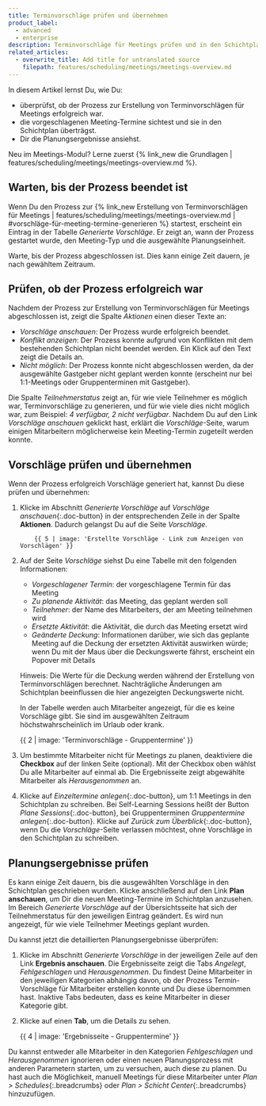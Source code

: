 ```yaml
---
title: Terminvorschläge prüfen und übernehmen
product_label:
  - advanced
  - enterprise
description: Terminvorschläge für Meetings prüfen und in den Schichtplan schreiben.
related_articles:
  - overwrite_title: Add title for untranslated source
    filepath: features/scheduling/meetings/meetings-overview.md
---
```


In diesem Artikel lernst Du, wie Du:

- überprüfst, ob der Prozess zur Erstellung von Terminvorschlägen für Meetings erfolgreich war.
- die vorgeschlagenen Meeting-Termine sichtest und sie in den Schichtplan überträgst.
- Dir die Planungsergebnisse ansiehst.

Neu im Meetings-Modul? Lerne zuerst {% link_new die Grundlagen | features/scheduling/meetings/meetings-overview.md %}.

## Warten, bis der Prozess beendet ist

Wenn Du den Prozess zur {% link_new Erstellung von Terminvorschlägen für Meetings | features/scheduling/meetings/meetings-overview.md | #vorschläge-für-meeting-termine-generieren %} startest, erscheint ein Eintrag in der Tabelle _Generierte Vorschläge_. Er zeigt an, wann der Prozess gestartet wurde, den Meeting-Typ und die ausgewählte Planungseinheit.

Warte, bis der Prozess abgeschlossen ist. Dies kann einige Zeit dauern, je nach gewähltem Zeitraum.

## Prüfen, ob der Prozess erfolgreich war

Nachdem der Prozess zur Erstellung von Terminvorschlägen für Meetings abgeschlossen ist, zeigt die Spalte _Aktionen_ einen dieser Texte an:

- _Vorschläge anschauen_: Der Prozess wurde erfolgreich beendet.
- _Konflikt anzeigen_: Der Prozess konnte aufgrund von Konflikten mit dem bestehenden Schichtplan nicht beendet werden. Ein Klick auf den Text zeigt die Details an.
- _Nicht möglich_: Der Prozess konnte nicht abgeschlossen werden, da der ausgewählte Gastgeber nicht geplant werden konnte (erscheint nur bei 1:1-Meetings oder Gruppenterminen mit Gastgeber).

Die Spalte _Teilnehmerstatus_ zeigt an, für wie viele Teilnehmer es möglich war, Terminvorschläge zu generieren, und für wie viele dies nicht möglich war, zum Beispiel: _4 verfügbar, 2 nicht verfügbar_. Nachdem Du auf den Link _Vorschläge anschauen_ geklickt hast, erklärt die _Vorschläge_-Seite, warum einigen Mitarbeitern möglicherweise kein Meeting-Termin zugeteilt werden konnte.

## Vorschläge prüfen und übernehmen

Wenn der Prozess erfolgreich Vorschläge generiert hat, kannst Du diese prüfen und übernehmen:

1.  Klicke im Abschnitt _Generierte Vorschläge_ auf _Vorschläge anschauen_{:.doc-button} in der entsprechenden Zeile in der Spalte **Aktionen**. Dadurch gelangst Du auf die Seite _Vorschläge_.
    <!-- Hier fehlt noch das Bild im Assets-Ordner -->

            {{ 5 | image: 'Erstellte Vorschläge - Link zum Anzeigen von Vorschlägen' }}

2.  Auf der Seite _Vorschläge_ siehst Du eine Tabelle mit den folgenden Informationen:

    - _Vorgeschlagener Termin_: der vorgeschlagene Termin für das Meeting
    - _Zu planende Aktivität_: das Meeting, das geplant werden soll
    - _Teilnehmer_: der Name des Mitarbeiters, der am Meeting teilnehmen wird
    - _Ersetzte Aktivität_: die Aktivität, die durch das Meeting ersetzt wird
    - _Geänderte Deckung_: Informationen darüber, wie sich das geplante Meeting auf die Deckung der ersetzten Aktivität auswirken würde; wenn Du mit der Maus über die Deckungswerte fährst, erscheint ein Popover mit Details

    Hinweis: Die Werte für die Deckung werden während der Erstellung von Terminvorschlägen berechnet. Nachträgliche Änderungen am Schichtplan beeinflussen die hier angezeigten Deckungswerte nicht.

    In der Tabelle werden auch Mitarbeiter angezeigt, für die es keine Vorschläge gibt. Sie sind im ausgewählten Zeitraum höchstwahrscheinlich im Urlaub oder krank.

    {{ 2 | image: 'Terminvorschläge - Gruppentermine' }}

3.  Um bestimmte Mitarbeiter nicht für Meetings zu planen, deaktiviere die **Checkbox** auf der linken Seite (optional). Mit der Checkbox oben wählst Du alle Mitarbeiter auf einmal ab. Die Ergebnisseite zeigt abgewählte Mitarbeiter als _Herausgenommen_ an.

4.  Klicke auf _Einzeltermine anlegen_{:.doc-button}, um 1:1 Meetings in den Schichtplan zu schreiben. Bei Self-Learning Sessions heißt der Button _Plane Sessions_{:.doc-button}, bei Gruppenterminen _Gruppentermine anlegen_{:.doc-button}. Klicke auf _Zurück zum Überblick_{:.doc-button}, wenn Du die _Vorschläge_-Seite verlassen möchtest, ohne Vorschläge in den Schichtplan zu schreiben.

## Planungsergebnisse prüfen

Es kann einige Zeit dauern, bis die ausgewählten Vorschläge in den Schichtplan geschrieben wurden. Klicke anschließend auf den Link **Plan anschauen**, um Dir die neuen Meeting-Termine im Schichtplan anzusehen. Im Bereich _Generierte Vorschläge_ auf der Übersichtsseite hat sich der Teilnehmerstatus für den jeweiligen Eintrag geändert. Es wird nun angezeigt, für wie viele Teilnehmer Meetings geplant wurden.

Du kannst jetzt die detaillierten Planungsergebnisse überprüfen:

1. Klicke im Abschnitt _Generierte Vorschläge_ in der jeweiligen Zeile auf den Link **Ergebnis anschauen**. Die Ergebnisseite zeigt die Tabs _Angelegt_, _Fehlgeschlagen_ und _Herausgenommen_. Du findest Deine Mitarbeiter in den jeweiligen Kategorien abhängig davon, ob der Prozess Termin-Vorschläge für Mitarbeiter erstellen konnte und Du diese übernommen hast. Inaktive Tabs bedeuten, dass es keine Mitarbeiter in dieser Kategorie gibt.
2. Klicke auf einen **Tab**, um die Details zu sehen.

   {{ 4 | image: 'Ergebnisseite - Gruppentermine' }}

Du kannst entweder alle Mitarbeiter in den Kategorien _Fehlgeschlagen_ und _Herausgenommen_ ignorieren oder einen neuen Planungsprozess mit anderen Parametern starten, um zu versuchen, auch diese zu planen. Du hast auch die Möglichkeit, manuell Meetings für diese Mitarbeiter unter _Plan > Schedules_{:.breadcrumbs} oder _Plan > Schicht Center_{:.breadcrumbs} hinzuzufügen.
